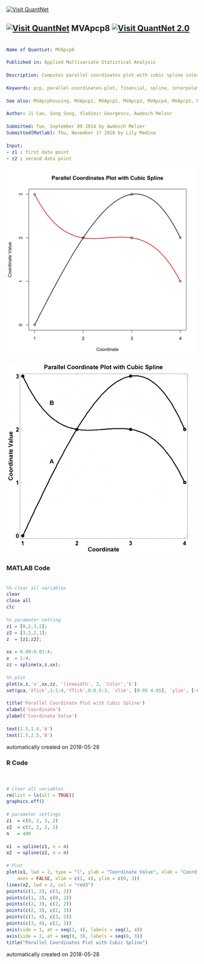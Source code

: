 [<img src="https://github.com/QuantLet/Styleguide-and-FAQ/blob/master/pictures/banner.png" width="888" alt="Visit QuantNet">](http://quantlet.de/)

## [<img src="https://github.com/QuantLet/Styleguide-and-FAQ/blob/master/pictures/qloqo.png" alt="Visit QuantNet">](http://quantlet.de/) **MVApcp8** [<img src="https://github.com/QuantLet/Styleguide-and-FAQ/blob/master/pictures/QN2.png" width="60" alt="Visit QuantNet 2.0">](http://quantlet.de/)

```yaml

Name of QuantLet: MVApcp8

Published in: Applied Multivariate Statistical Analysis

Description: Computes parallel coordinates plot with cubic spline interpolation.

Keywords: pcp, parallel-coordinates-plot, financial, spline, interpolation, data visualization, plot, graphical representation

See also: MVApcphousing, MVApcp1, MVApcp2, MVApcp3, MVApcp4, MVApcp5, MVApcp6, MVApcp7

Author: Ji Cao, Song Song, Vladimir Georgescu, Awdesch Melzer

Submitted: Tue, September 09 2014 by Awdesch Melzer
Submitted[Matlab]: Thu, November 17 2016 by Lily Medina

Input:
- z1 : first data point
- z2 : second data point

```

![Picture1](MVApcp8.png)

![Picture2](MVApcp8_matlab.png)

### MATLAB Code
```matlab

%% clear all variables
clear
close all
clc

%% parameter setting 
z1 = [0,2,3,2];
z2 = [3,2,2,1];
z  = [z1;z2];

xx = 0.99:0.01:4;
x  = 1:4;
zz = spline(x,z,xx);

%% plot
plot(x,z,'o',xx,zz, 'linewidth', 2, 'Color','k')
set(gca,'XTick',1:1:4,'YTick',0:0.5:3, 'xlim', [0.95 4.05], 'ylim', [-0.05 3.05])

title('Parallel Coordinate Plot with Cubic Spline')
xlabel('Coordinate')
ylabel('Coordinate Value')

text(1.5,1.4,'A')
text(1.5,2.5,'B')
```

automatically created on 2018-05-28

### R Code
```r


# clear all variables
rm(list = ls(all = TRUE))
graphics.off()

# parameter settings
z1  = c(0, 2, 3, 2)
z2  = c(3, 2, 2, 1)
n   = 400

x1  = spline(z1, n = n)
x2  = spline(z2, n = n)

# Plot
plot(x1, lwd = 2, type = "l", ylab = "Coordinate Value", xlab = "Coordinate", frame = TRUE, 
    axes = FALSE, xlim = c(1, 4), ylim = c(0, 3))
lines(x2, lwd = 2, col = "red3")
points(c(1, 2), c(3, 2))
points(c(1, 2), c(0, 2))
points(c(2, 3), c(2, 2))
points(c(2, 3), c(2, 3))
points(c(3, 4), c(3, 2))
points(c(3, 4), c(2, 1))
axis(side = 1, at = seq(1, 4), labels = seq(1, 4))
axis(side = 2, at = seq(0, 3), labels = seq(0, 3))
title("Parallel Coordinates Plot with Cubic Spline") 

```

automatically created on 2018-05-28